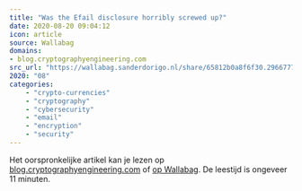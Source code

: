 ```yaml
---
title: "Was the Efail disclosure horribly screwed up?"
date: 2020-08-20 09:04:12
icon: article
source: Wallabag
domains:
- blog.cryptographyengineering.com
src_url: "https://wallabag.sanderdorigo.nl/share/65812b0a8f6f30.29667779"
2020: "08"
categories:
    - "crypto-currencies"
    - "cryptography"
    - "cybersecurity"
    - "email"
    - "encryption"
    - "security"
---
```

Het oorspronkelijke artikel kan je lezen op [blog.cryptographyengineering.com](https://blog.cryptographyengineering.com/2018/05/17/was-the-efail-disclosure-horribly-screwed-up/) of [op Wallabag](https://wallabag.sanderdorigo.nl/share/65812b0a8f6f30.29667779). De leestijd is ongeveer 11 minuten.